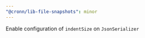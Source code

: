 ```yaml
---
"@cronn/lib-file-snapshots": minor
---
```


Enable configuration of `indentSize` on `JsonSerializer`
